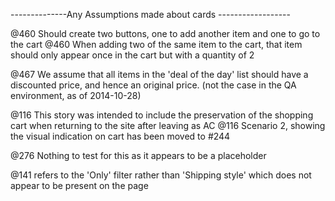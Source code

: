 --------------Any Assumptions made about cards ------------------

@460 Should create two buttons, one to add another item and one to go to the cart
@460 When adding two of the same item to the cart, that item should only appear once in the cart but with a quantity of 2

@467 We assume that all items in the 'deal of the day' list should have a discounted price, and hence an original price. (not the case in the QA environment, as of 2014-10-28)

@116 This story was intended to include the preservation of the shopping cart when returning to the site after leaving as AC
@116 Scenario 2, showing the visual indication on cart has been moved to #244

@276 Nothing to test for this as it appears to be a placeholder

@141 refers to the 'Only' filter rather than 'Shipping style' which does not appear to be present on the page